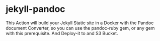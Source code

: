 # jekyll-pandoc

This Action will build your Jekyll Static site in a Docker with the Pandoc document Converter, 
so you can use the pandoc-ruby gem, or any gem with this prerequisite. And Deploy-it to and S3 Bucket.

